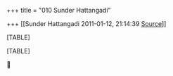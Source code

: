 +++
title = "010 Sunder Hattangadi"

+++
[[Sunder Hattangadi	2011-01-12, 21:14:39 [Source](https://groups.google.com/g/samskrita/c/SXu_HiMgdJw)]]



[TABLE]

[TABLE]



